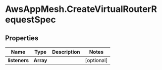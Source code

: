 # AwsAppMesh.CreateVirtualRouterRequestSpec

## Properties

Name | Type | Description | Notes
------------ | ------------- | ------------- | -------------
**listeners** | **Array** |  | [optional] 


